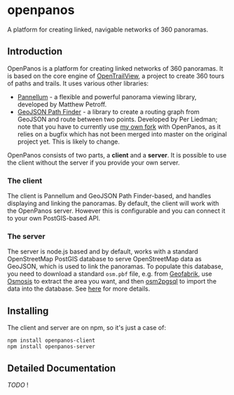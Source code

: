 # openpanos
A platform for creating linked, navigable networks of 360 panoramas.


## Introduction
OpenPanos is a platform for creating linked networks of 360 panoramas. It is based on the core engine of [OpenTrailView](https://opentrailview.org), a project to
create 360 tours of paths and trails. It uses various other libraries:

- [Pannellum](https://pannellum.org) - a flexible and powerful panorama viewing library, developed by Matthew Petroff.
- [GeoJSON Path Finder](https://www.liedman.net/geojson-path-finder/) - a library to create a routing graph from GeoJSON and route between two points. Developed by
Per Liedman; note that you have to currently use [my own fork](https://github.com/nickw1/geojson-path-finder) with OpenPanos, as it relies on a bugfix which has not been merged into master on the 
original project yet. This is likely to change.

OpenPanos consists of two parts, a **client** and a **server**. It is possible to use the client without the server if you provide your own server.

### The client ###
The client is Pannellum and GeoJSON Path Finder-based, and handles displaying and linking the panoramas.
By default, the client will work with the OpenPanos server. However this is configurable and you can connect it to your own PostGIS-based API.

### The server ###
The server is node.js based and by default, works with a standard OpenStreetMap PostGIS database to serve OpenStreetMap data as GeoJSON, which is used to link the
panoramas. To populate this database, you need to download a standard `osm.pbf` file, e.g. from [Geofabrik](https://download.geofabrik.de), 
use [Osmosis](https://wiki.openstreetmap.org/wiki/Osmosis) to extract the area you want,
and then [osm2pgsql](https://wiki.openstreetmap.org/wiki/Osm2pgsql) to import the data into the database. See [here](https://wiki.openstreetmap.org/wiki/PostGIS)
for more details.

## Installing ##

The client and server are on npm, so it's just a case of:
~~~~
npm install openpanos-client
npm install openpanos-server
~~~~


## Detailed Documentation ##

*TODO* !
